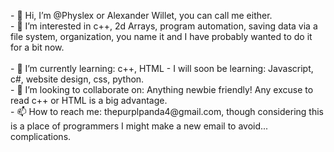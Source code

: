 <p>
- 👋 Hi, I’m @Physlex or Alexander Willet, you can call me either.
<br />
- 👀 I’m interested in c++, 2d Arrays, program automation, saving data via a file system, organization, you name it and I have probably wanted to do it for a bit now.
<br />
<br />
- 🌱 I’m currently learning: c++, HTML
-     I will soon be learning: Javascript, c#, website design, css, python.
<br />
- 💞️ I’m looking to collaborate on: Anything newbie friendly! Any excuse to read c++ or HTML is a big advantage.
<br />
- 📫 How to reach me: thepurplpanda4@gmail.com, though considering this is a place of programmers I might make a new email to avoid... complications.
</p>





<!---
Physlex/Physlex is a ✨ special ✨ repository because its `README.md` (this file) appears on your GitHub profile.
You can click the Preview link to take a look at your changes.
--->
